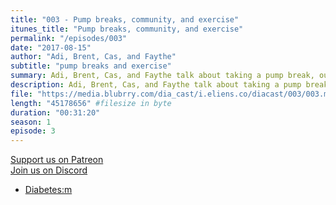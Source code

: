 ```yaml
---
title: "003 - Pump breaks, community, and exercise"
itunes_title: "Pump breaks, community, and exercise"
permalink: "/episodes/003"
date: "2017-08-15"
author: "Adi, Brent, Cas, and Faythe"
subtitle: "pump breaks and exercise"
summary: Adi, Brent, Cas, and Faythe talk about taking a pump break, our awesome community, and dealing with exercise.
description: Adi, Brent, Cas, and Faythe talk about taking a pump break, our awesome community, and dealing with exercise.
file: "https://media.blubrry.com/dia_cast/i.eliens.co/diacast/003/003.mp3"
length: "45178656" #filesize in byte
duration: "00:31:20"
season: 1
episode: 3
---
```


[Support us on Patreon](https://patreon.com/diacast)  
[Join us on Discord](https://discord.gg/diabetes)

* [Diabetes:m](https://www.diabetes-m.com/)
